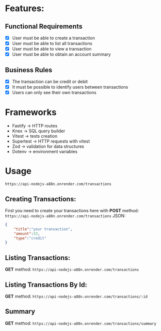 # Features:
## Functional Requirements

- [X] User must be able to create a transaction
- [X] User must be able to list all transactions
- [X] User must be able to view a transaction
- [X] User must be able to obtain an account summary

## Business Rules

- [X] The transaction can be credit or debit
- [X] It must be possible to identify users between transactions
- [X] Users can only see their own transactions

# Frameworks
- Fastify -> HTTP routes
- Knex  -> SQL query builder
- Vitest -> tests creation
- Supertest -> HTTP requests with vitest
- Zod -> validation for data structures
- Dotenv -> environment variables

# Usage
`https://api-nodejs-a88n.onrender.com/transactions`
## Creating Transactions:
First you need to create your transactions here with **POST** method:
`https://api-nodejs-a88n.onrender.com/transactions`
JSON:
```json
{
	"title":"your transaction",
	"amount":33,
	"type":"credit"
}
```
## Listing Transactions:
**GET** method:
`https://api-nodejs-a88n.onrender.com/transactions`
## Listing Transactions By Id:
**GET** method:
`https://api-nodejs-a88n.onrender.com/transactions/:id`
## Summary
**GET** method:
`https://api-nodejs-a88n.onrender.com/transactions/summary`